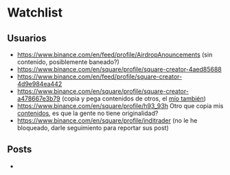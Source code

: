 # Watchlist

## Usuarios

- https://www.binance.com/en/feed/profile/AirdropAnouncements (sin contenido, posiblemente baneado?)
- https://www.binance.com/en/square/profile/square-creator-4aed85688
- https://www.binance.com/en/feed/profile/square-creator-4d9e984ea442
- https://www.binance.com/en/square/profile/square-creator-a478667e3b79 (copia y pega contenidos de otros, el [mío también](https://www.binance.com/en/square/post/6065292455377))
- https://www.binance.com/en/square/profile/h93_93h Otro que copia mis [contenidos](https://www.binance.com/en/square/post/6326381186345), es que la gente no tiene originalidad?
- https://www.binance.com/en/square/profile/inditrader (no le he bloqueado, darle seguimiento para reportar sus post)


## Posts

- 
